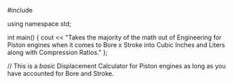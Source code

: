#include <iostream>
 
 using namespace std;
  
 int main() {
  cout << "Takes the majority of the math out of Engineering for Piston engines when it comes to Bore x Stroke into Cubic Inches and Liters along with Compression Ratios."
 };
  
 // This is a *basic* Displacement Calculator for Piston engines as long as you have accounted for Bore and Stroke.
